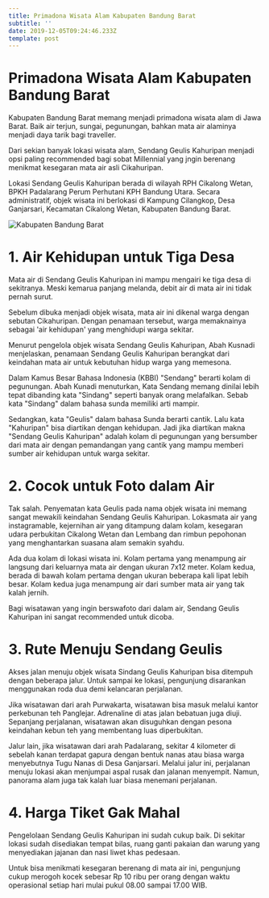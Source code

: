 ```yaml
---
title: Primadona Wisata Alam Kabupaten Bandung Barat
subtitle: ''
date: 2019-12-05T09:24:46.233Z
template: post
---
```

# Primadona Wisata Alam Kabupaten Bandung Barat

Kabupaten Bandung Barat memang menjadi primadona wisata alam di Jawa Barat. Baik air terjun, sungai, pegunungan, bahkan mata air alaminya menjadi daya tarik bagi traveller.

Dari sekian banyak lokasi wisata alam, Sendang Geulis Kahuripan menjadi opsi paling recommended bagi sobat Millennial yang jngin berenang menikmat kesegaran mata air asli Cikahuripan.

Lokasi Sendang Geulis Kahuripan berada di wilayah RPH Cikalong Wetan, BPKH Padalarang Perum Perhutani KPH Bandung Utara. Secara administratif, objek wisata ini berlokasi di Kampung Cilangkop, Desa Ganjarsari, Kecamatan Cikalong Wetan, Kabupaten Bandung Barat.

![Kabupaten Bandung Barat ](/images/kab-bandung-barat.png "Wisata ")



# 1. Air Kehidupan untuk Tiga Desa



Mata air di Sendang Geulis Kahuripan ini mampu mengairi ke tiga desa di sekitranya. Meski kemarua panjang melanda, debit air di mata air ini tidak pernah surut.



Sebelum dibuka menjadi objek wisata, mata air ini dikenal warga dengan sebutan Cikahuripan. Dengan penamaan tersebut, warga memaknainya sebagai 'air kehidupan' yang menghidupi warga sekitar.



Menurut pengelola objek wisata Sendang Geulis Kahuripan, Abah Kusnadi menjelaskan, penamaan Sendang Geulis Kahuripan berangkat dari keindahan mata air untuk kebutuhan hidup warga yang memesona. 



Dalam Kamus Besar Bahasa Indonesia (KBBI) "Sendang" berarti kolam di pegunungan. Abah Kunadi menuturkan, Kata Sendang memang dinilai lebih tepat dibanding kata "Sindang" seperti banyak orang melafalkan. Sebab kata "Sindang" dalam bahasa sunda memiliki arti mampir.



Sedangkan, kata "Geulis" dalam bahasa Sunda berarti cantik. Lalu kata "Kahuripan" bisa diartikan dengan kehidupan. Jadi jika diartikan makna "Sendang Geulis Kahuripan" adalah kolam di pegunungan yang bersumber dari mata air dengan pemandangan yang cantik yang mampu memberi sumber air kehidupan untuk warga sekitar.



# 2. Cocok untuk Foto dalam Air



Tak salah. Penyematan kata Geulis pada nama objek wisata ini memang sangat mewakili keindahan Sendang Geulis Kahuripan. Lokasmata air yang instagramable, kejernihan air yang ditampung dalam kolam, kesegaran udara perbukitan Cikalong Wetan dan Lembang dan rimbun pepohonan yang menghantarkan suasana alam semakin syahdu.



Ada dua kolam di lokasi wisata ini. Kolam pertama yang menampung air langsung dari keluarnya mata air dengan ukuran 7x12 meter. Kolam kedua, berada di bawah kolam pertama dengan ukuran beberapa kali lipat lebih besar. Kolam kedua juga menampung air dari sumber mata air yang tak kalah jernih.



Bagi wisatawan yang ingin berswafoto dari dalam air, Sendang Geulis Kahuripan ini sangat recommended untuk dicoba.



# 3. Rute Menuju Sendang Geulis



Akses jalan menuju objek wisata Sindang Geulis Kahuripan bisa ditempuh dengan beberapa jalur. Untuk sampai ke lokasi, pengunjung disarankan menggunakan roda dua demi kelancaran perjalanan.



Jika wisatawan dari arah Purwakarta, wisatawan bisa masuk melalui kantor perkebunan teh Panglejar. Adrenaline di atas jalan bebatuan juga diuji. Sepanjang perjalanan, wisatawan akan disuguhkan dengan pesona keindahan kebun teh yang membentang luas diperbukitan.



Jalur lain, jika wisatawan dari arah Padalarang, sekitar 4 kilometer di sebelah kanan terdapat gapura dengan bentuk nanas atau biasa warga menyebutnya Tugu Nanas di Desa Ganjarsari. Melalui jalur ini, perjalanan menuju lokasi akan menjumpai aspal rusak dan jalanan menyempit. Namun, panorama alam juga tak kalah luar biasa menemani perjalanan.





# 4. Harga Tiket Gak Mahal



Pengelolaan Sendang Geulis Kahuripan ini sudah  cukup baik. Di sekitar lokasi sudah disediakan tempat bilas, ruang ganti pakaian dan warung yang menyediakan jajanan dan nasi liwet khas pedesaan.



Untuk bisa menikmati kesegaran berenang di mata air ini, pengunjung cukup merogoh kocek sebesar Rp 10 ribu per orang dengan waktu operasional setiap hari mulai pukul 08.00 sampai 17.00 WIB.
